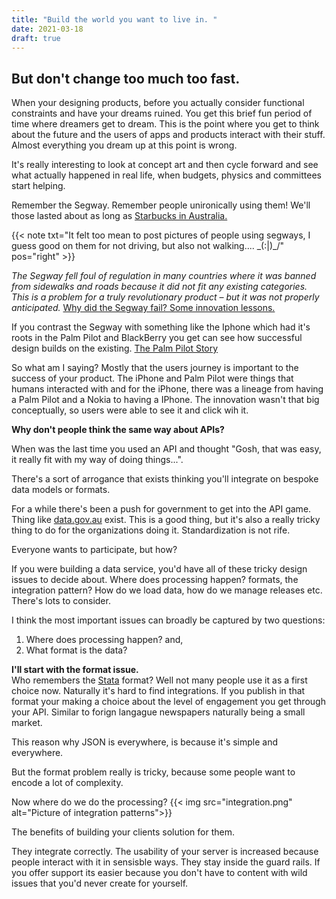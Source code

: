 ```yaml
---
title: "Build the world you want to live in. "
date: 2021-03-18
draft: true
---
```


## But don't change too much too fast.

When your designing products, before you actually consider functional constraints and have your dreams ruined. You get this brief fun period of time where dreamers get to dream.
This is the point where you get to think about the future and the users of apps and products interact with their stuff. Almost everything you dream up at this point is wrong.

It's really interesting to look at concept art and then cycle forward and see what actually happened in real life, when budgets, physics and committees start helping.

Remember the Segway. Remember people unironically using them! We'll those lasted about as long as [Starbucks in Australia.](https://www.cnbc.com/2018/07/20/starbucks-australia-coffee-failure.html) 

{{< note txt="It felt too mean to post pictures of people using segways, I guess good on them for not driving, but also not walking.... \_(:|)_/" pos="right" >}} 

*The Segway fell foul of regulation in many countries where it was banned from sidewalks and roads because it did not fit any existing categories. This is a problem for a truly revolutionary product – but it was not properly anticipated.*
[Why did the Segway fail? Some innovation lessons.](https://www.destination-innovation.com/why-did-the-segway-fail-some-innovation-lessons/)

If you contrast the Segway with something like the Iphone which had it's roots in the Palm Pilot and BlackBerry you get can see how successful design builds on the existing.
[The Palm Pilot Story](https://albertosavoia.medium.com/the-palm-pilot-story-1a3424d2ffe4)

So what am I saying? Mostly that the users journey is important to the success of your product. The iPhone and Palm Pilot were things that humans interacted with and for the iPhone, there was a lineage from having a Palm Pilot and a Nokia to having a IPhone. The innovation wasn't that big conceptually, so users were able to see it and click wih it. 

**Why don't people think the same way about APIs?**

When was the last time you used an API and thought "Gosh, that was easy, it really fit with my way of doing things...".

There's a sort of arrogance that exists thinking you'll integrate on bespoke data models or formats.

For a while there's been a push for government to get into the API game. Thing like [data.gov.au](https://data.gov.au/) exist. This is a good thing, but it's also a really tricky thing to do for the organizations doing it. Standardization is not rife.

Everyone wants to participate, but how? 

If you were building a data service, you'd have all of these tricky design issues to decide about. Where does processing happen? formats, the integration pattern? How do we load data, how do we manage releases etc. There's lots to consider.

I think the most important issues can broadly be captured by two questions:
1. Where does processing happen? and,
2. What format is the data?

**I'll start with the format issue.**  
Who remembers the [Stata](https://en.wikipedia.org/wiki/Stata) format? Well not many people use it as a first choice now. Naturally it's hard to find integrations. If you publish in that format your making a choice about the level of engagement you get through your API. Similar to forign langague newspapers naturally being a small market.

This reason why JSON is everywhere, is because it's simple and everywhere.

But the format problem really is tricky, because some people want to encode a lot of complexity. 

Now where do we do the processing?
{{< img src="integration.png" alt="Picture of integration patterns">}}

The benefits of building your clients solution for them.

They integrate correctly. The usability of your server is increased because people interact with it in sensisble ways. They stay inside the guard rails. If you offer support its easier because you don't have to content with wild issues that you'd never create for yourself. 